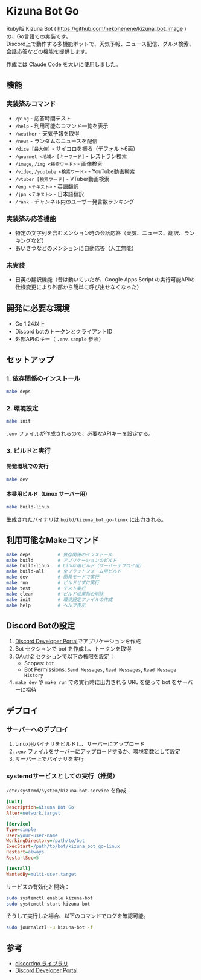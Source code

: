 # Kizuna Bot Go

Ruby版 Kizuna Bot ( https://github.com/nekonenene/kizuna_bot_image ) の、Go言語での実装です。  
Discord上で動作する多機能ボットで、天気予報、ニュース配信、グルメ検索、会話応答などの機能を提供します。

作成には [Claude Code](https://docs.anthropic.com/ja/docs/claude-code/overview) を大いに使用しました。


## 機能

### 実装済みコマンド

- `/ping` - 応答時間テスト
- `/help` - 利用可能なコマンド一覧を表示
- `/weather` - 天気予報を取得
- `/news` - ランダムなニュースを配信
- `/dice [最大値]` - サイコロを振る（デフォルト6面）
- `/gourmet <地域> [キーワード]` - レストラン検索
- `/image`, `/img <検索ワード>` - 画像検索
- `/video`, `/youtube <検索ワード>` - YouTube動画検索
- `/vtuber [検索ワード]` - VTuber動画検索
- `/eng <テキスト>` - 英語翻訳
- `/jpn <テキスト>` - 日本語翻訳
- `/rank` - チャンネル内のユーザー発言数ランキング

### 実装済み応答機能

- 特定の文字列を含むメンション時の会話応答（天気、ニュース、翻訳、ランキングなど）
- あいさつなどのメンションに自動応答（人工無能）

### 未実装

- 日英の翻訳機能（昔は動いていたが、Google Apps Script の実行可能APIの仕様変更により外部から簡単に呼び出せなくなった）


## 開発に必要な環境

- Go 1.24以上
- Discord botのトークンとクライアントID
- 外部APIのキー（ `.env.sample` 参照）


## セットアップ

### 1. 依存関係のインストール

```bash
make deps
```

### 2. 環境設定

```bash
make init
```

`.env` ファイルが作成されるので、必要なAPIキーを設定する。

### 3. ビルドと実行

#### 開発環境での実行

```bash
make dev
```

#### 本番用ビルド（Linux サーバー用）

```bash
make build-linux
```

生成されたバイナリは `build/kizuna_bot_go-linux` に出力される。


## 利用可能なMakeコマンド

```bash
make deps          # 依存関係のインストール
make build         # アプリケーションのビルド
make build-linux   # Linux用ビルド（サーバーデプロイ用）
make build-all     # 全プラットフォーム用ビルド
make dev           # 開発モードで実行
make run           # ビルドせずに実行
make test          # テスト実行
make clean         # ビルド成果物の削除
make init          # 環境設定ファイルの作成
make help          # ヘルプ表示
```


## Discord Botの設定

1. [Discord Developer Portal](https://discord.com/developers/applications)でアプリケーションを作成
2. Bot セクションで bot を作成し、トークンを取得
3. OAuth2 セクションで以下の権限を設定：
   - Scopes: `bot`
   - Bot Permissions: `Send Messages`, `Read Messages`, `Read Message History`
4. `make dev` や `make run` での実行時に出力される URL を使って bot をサーバーに招待


## デプロイ

### サーバーへのデプロイ

1. Linux用バイナリをビルドし、サーバーにアップロード
2. `.env` ファイルをサーバーにアップロードするか、環境変数として設定
3. サーバー上でバイナリを実行

### systemdサービスとしての実行（推奨）

`/etc/systemd/system/kizuna-bot.service` を作成：

```ini
[Unit]
Description=Kizuna Bot Go
After=network.target

[Service]
Type=simple
User=your-user-name
WorkingDirectory=/path/to/bot
ExecStart=/path/to/bot/kizuna_bot_go-linux
Restart=always
RestartSec=5

[Install]
WantedBy=multi-user.target
```

サービスの有効化と開始：
```bash
sudo systemctl enable kizuna-bot
sudo systemctl start kizuna-bot
```

そうして実行した場合、以下のコマンドでログを確認可能。

```bash
sudo journalctl -u kizuna-bot -f
```


## 参考

- [discordgo ライブラリ](https://github.com/bwmarrin/discordgo)
- [Discord Developer Portal](https://discord.com/developers/docs/)
